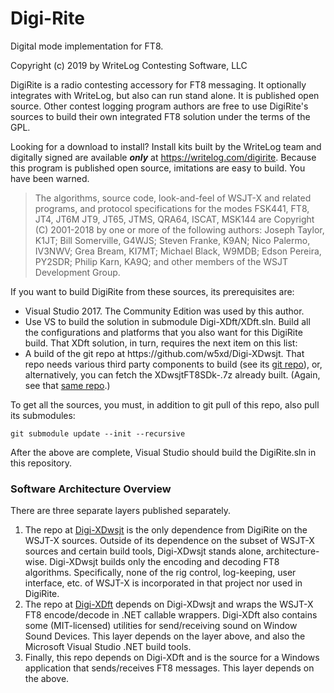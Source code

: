 # Digi-Rite
Digital mode implementation for FT8.

Copyright (c) 2019 by WriteLog Contesting Software, LLC

DigiRite is a radio contesting accessory for FT8 messaging. It optionally integrates with WriteLog, but also can run stand alone. It is published open source. Other contest logging program authors are free to use DigiRite's sources to build their own integrated FT8 solution under the terms of the GPL.

Looking for a download to install? Install kits built by the WriteLog team and digitally signed
are available <i><b>only</b></i> at 
<a href='https://writelog.com/digirite'>https://writelog.com/digirite</a>. Because this program is published
open source, imitations are easy to build. You have been warned.

<blockquote>
The algorithms, source code, look-and-feel of WSJT-X and related programs, and protocol specifications for the modes FSK441, FT8, JT4, JT6M JT9, JT65, JTMS, QRA64, ISCAT, MSK144 are Copyright (C) 2001-2018 by one or more of the following authors: Joseph Taylor, K1JT; Bill Somerville, G4WJS; Steven Franke, K9AN; Nico Palermo, IV3NWV; Grea Bream, KI7MT; Michael Black, W9MDB; Edson Pereira, PY2SDR; Philip Karn, KA9Q; and other members of the WSJT Development Group.
</blockquote> 

If you want to build DigiRite from these sources, its prerequisites are:
<ul>
<li>Visual Studio 2017. The Community Edition was used by this author.
<li>Use VS to build the solution in submodule Digi-XDft/XDft.sln. Build all the configurations and platforms that you also want for this DigiRite build. That XDft solution, in turn, requires the next item on this list:
<li>A build of the git repo at https://github.com/w5xd/Digi-XDwsjt. 
  That repo needs various third party components to build (see its <a href='https://github.com/w5xd/Digi-XDwsjt'>git repo</a>), or, alternatively,
  you can fetch the XDwsjtFT8SDk-<version-number>.7z already built. (Again, see that <a href='https://github.com/w5xd/Digi-XDwsjt'>same repo</a>.)
</ul>
To get all the sources, you must, in addition to git pull of this repo, also pull
its submodules:
<p><code>git submodule update --init --recursive</code></p>

After the above are complete, Visual Studio should build the DigiRite.sln in this repository.

<h3>Software Architecture Overview</h3>
There are three separate layers published separately.
<ol>
<li>The repo at <a href='https://github.com/w5xd/Digi-XDwsjt'>Digi-XDwsjt</a> is the only dependence from DigiRite on the WSJT-X sources. Outside of its dependence on the subset of WSJT-X sources and certain build tools, Digi-XDwsjt stands alone, architecture-wise. Digi-XDwsjt builds only the encoding and decoding FT8 algorithms. Specifically, none of the rig control, log-keeping, user interface, etc. of WSJT-X is incorporated in that project nor used in DigiRite. </li>
<li>The repo at <a href='https://github.com/w5xd/Digi-XDft'>Digi-XDft</a> depends on Digi-XDwsjt and wraps the WSJT-X FT8 encode/decode in .NET callable wrappers. Digi-XDft also contains some (MIT-licensed) utilities for send/receiving sound on Window Sound Devices. This layer depends on the layer above, and also the Microsoft Visual Studio .NET build tools.</li>
<li>Finally, this repo depends on Digi-XDft and is the source for a Windows application that sends/receives FT8 messages. This layer depends on the above.</li>
</ol>


